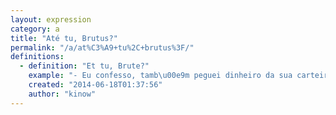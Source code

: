 ```yaml
---
layout: expression
category: a
title: "Até tu, Brutus?"
permalink: "/a/at%C3%A9+tu%2C+brutus%3F/"
definitions:
  - definition: "Et tu, Brute?"
    example: "- Eu confesso, tamb\u00e9m peguei dinheiro da sua carteira.\r\n- At\u00e9 tu, Brutus? "
    created: "2014-06-18T01:37:56"
    author: "kinow"
---
```

